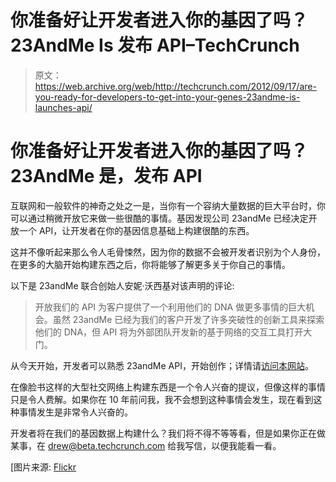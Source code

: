 # 你准备好让开发者进入你的基因了吗？23AndMe Is 发布 API–TechCrunch

> 原文：<https://web.archive.org/web/http://techcrunch.com/2012/09/17/are-you-ready-for-developers-to-get-into-your-genes-23andme-is-launches-api/>

# 你准备好让开发者进入你的基因了吗？23AndMe 是，发布 API

互联网和一般软件的神奇之处之一是，当你有一个容纳大量数据的巨大平台时，你可以通过稍微开放它来做一些很酷的事情。基因发现公司 23andMe 已经决定开放一个 API，让开发者在你的基因信息基础上构建很酷的东西。

这并不像听起来那么令人毛骨悚然，因为你的数据不会被开发者识别为个人身份，在更多的大脑开始构建东西之后，你将能够了解更多关于你自己的事情。

以下是 23andMe 联合创始人安妮·沃西基对该声明的评论:

> 开放我们的 API 为客户提供了一个利用他们的 DNA 做更多事情的巨大机会。虽然 23andMe 已经为我们的客户开发了许多突破性的创新工具来探索他们的 DNA，但 API 将为外部团队开发新的基于网络的交互工具打开大门。

从今天开始，开发者可以熟悉 23andMe API，开始创作；详情请[访问本网站](https://web.archive.org/web/20220808014825/https://api.23andme.com/)。

在像脸书这样的大型社交网络上构建东西是一个令人兴奋的提议，但像这样的事情只是令人费解。如果你在 10 年前问我，我不会想到这种事情会发生，现在看到这种事情发生是非常令人兴奋的。

开发者将在我们的基因数据上构建什么？我们将不得不等等看，但是如果你正在做某事，在 drew@beta.techcrunch.com 给我写信，以便我能看一看。

[图片来源: [Flickr](https://web.archive.org/web/20220808014825/http://www.flickr.com/photos/ktheory/15701327/)